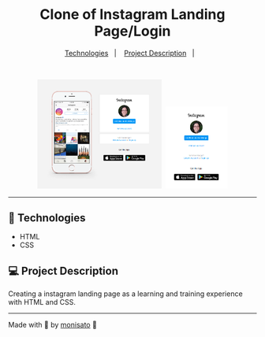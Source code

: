 <h1 align="center">
    Clone of Instagram Landing Page/Login
</h1>

<p align="center">
  <a href="#-technologies">Technologies</a>&nbsp;&nbsp;&nbsp;|&nbsp;&nbsp;&nbsp;
  <a href="#-project-description">Project Description</a>&nbsp;&nbsp;&nbsp;|&nbsp;&nbsp;&nbsp;
</p>

<br>

<p align="center">
  <img alt="Instagram Clone Desktop" width="50%" src=".github/instaclone_desktop.png">&nbsp;&nbsp;<img alt="Instagram Clone Mobile" width="25%" src=".github/instaclone_mobile.png">
</p>

---

## 🤖 Technologies

- HTML
- CSS

## 💻 Project Description

Creating a instagram landing page as a learning and training experience with HTML and CSS.

---

Made with 💖 by [monisato](https://github.com/monisato) 👋
